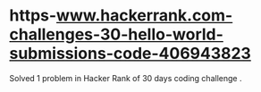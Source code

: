 # https-www.hackerrank.com-challenges-30-hello-world-submissions-code-406943823
Solved 1 problem in  Hacker Rank of 30 days coding challenge .
